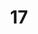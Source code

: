---
basin: 'No'
cudn: true
floor: Ground
grade: 5
images:
- /room_database/images/ec/EC17_01.jpg
- /room_database/images/ec/EC17_02.jpg
living_room: 'No'
location: East Court
name: '17'
network: Wired and Wireless
title: '17'
---